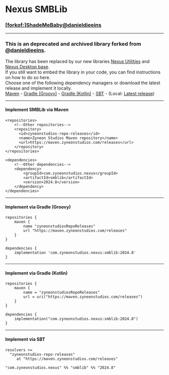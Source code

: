 # Nexus SMBLib
### [[forkof:]ShadeMeBaby@danieldieeins](https://github.com/danieldieeins/)

---

### This is an deprecated and archived library forked from [@danieldieeins](https://github.com/danieldieeins/).
The library has been replaced by our new libraries [Nexus Utilities](https://github.com/zyneonstudios/nexus-utilities) and [Nexus Desktop base](https://github.com/zyneonstudios/nexus-desktop-base).
<br>If you still want to embed the library in your code, you can find instructions on how to do so here.
<br>Choose one of the following dependency managers or download the latest release and implement it locally.
<br>[Maven](#implement-smblib-via-maven) - [Gradle (Groovy)](#implement-via-gradle-groovy) - [Gradle (Kotlin)](#implement-via-gradle-kotlin) - [SBT](#implement-via-sbt) - (Local: [Latest release](https://github.com/zyneonstudios/nexus-smblib/releases/latest/))

---

#### Implement SMBLib via Maven
```
<repositories>
    <!--Other repositories-->
    <repository>
      <id>zyneonstudios-repo-releases</id>
      <name>Zyneon Studios Maven repository</name>
      <url>https://maven.zyneonstudios.com/releases</url>
    </repository>
</repositories>
```
```
<dependencies>
    <!--Other dependencies-->
    <dependency>
        <groupId>com.zyneonstudios.nexus</groupId>
        <artifactId>smblib</artifactId>
        <version>2024.8</version>
    </dependency>
</dependencies>
```

---

#### Implement via Gradle (Groovy)
```
repositories {
    maven {
        name "zyneonstudiosRepoReleases"
        url "https://maven.zyneonstudios.com/releases"
    }
}
```
```
dependencies {
    implementation 'com.zyneonstudios.nexus:smblib:2024.8'
}
```

---

#### Implement via Gradle (Kotlin)
```
repositories {
    maven {
        name = "zyneonstudiosRepoReleases"
        url = uri("https://maven.zyneonstudios.com/releases")
    }
}
```
```
dependencies {
    implementation("com.zyneonstudios.nexus:smblib:2024.8")
}
```

---

#### Implement via SBT
```
resolvers +=
  "zyneonstudios-repo-releases"
     at "https://maven.zyneonstudios.com/releases"
```
```
"com.zyneonstudios.nexus" %% "smblib" %% "2024.8"
```
